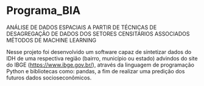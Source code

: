 # Programa_BIA

ANÁLISE DE DADOS ESPACIAIS A PARTIR DE TÉCNICAS DE DESAGREGAÇÃO DE DADOS DOS SETORES CENSITÁRIOS ASSOCIADOS MÉTODOS DE MACHINE LEARNING

Nesse projeto foi desenvolvido um software capaz de sintetizar dados do IDH de uma respectiva região (bairro, município ou estado) 
advindos do site do IBGE (https://www.ibge.gov.br/), através da linguagem de programação Python e bibliotecas como: pandas, a fim de
realizar uma predição dos futuros dados socioseconômicos.

